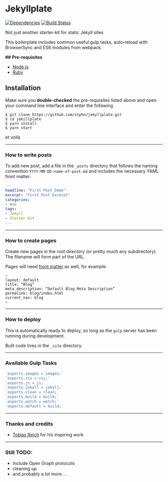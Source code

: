# Jekyllplate

[![Dependencies](https://david-dm.org/stphn/Jekyllplate.svg)](https://david-dm.org/stphn/Jekyllplate#info=dependencies)
[![Build Status](https://travis-ci.org/stphn/jekyllplate.svg?branch=master)](https://travis-ci.org/stphn/jekyllplate)

Not just another starter-kit for static Jekyll sites

This boilerplate includes common useful gulp tasks, auto-reload with BrowserSync and ES6 modules from webpack.

**## Pre-requisites**

- [Node.js](http://nodejs.org/)
- [Ruby](https://www.ruby-lang.org)

## Installation

Make sure you ****double-checked**** the pre-requisites listed above and open your command line interface and enter the following

``` ssh
$ git clone https://github.com/stphn/jekyllplate.git
$ cd jekillplate
$ yarn install
$ yarn start
```

 et voilà

- - - -

### How to write posts

To add new post, add a file in the `_posts` directory that follows the naming convention `YYYY-MM-DD-name-of-post.md` and includes the necessary YAML front matter:

``` yaml
---
headline: "First Post Demo"
excerpt: "First Post Excerpt"
categories:
- Web
tags:
- Jekyll
- Starter Kit
---
```

- - - -

### How to create pages

Create new pages in the root directory (or pretty much any subdirectory). The filename will form part of the URL.

Pages will need [front matter](https://jekyllrb.com/docs/frontmatter/) as well, for example:

    —
    layout: default
    title: “Blog”
    meta_description: “Default Blog Meta Description”
    permalink: blog/index.html
    current_nav: blog
    —

- - - -

### How to deploy

This is automatically ready to deploy, so long as the `gulp` server has been running during development.

Built code lives in the `_site` directory.

- - - -

### Available Gulp Tasks

``` javascript
`exports.images = images;`
`exports.css = css;`
`exports.js = js;`
`exports.jekyll = jekyll;`
`exports.clean = clean;`
`exports.build = build;`
`exports.watch = watch;`
`exports.default = build;`
```

- - - -

### Thanks and credits

- [Tobias Reich](https://github.com/electerious) for his inspiring work

- - - -

### Still TODO:

*  Include Open Graph protocols
*  cleaning up
*  and probably a lot more …

